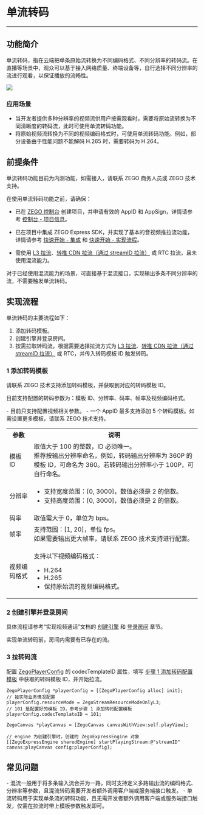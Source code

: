 # 单流转码

- - -

## 功能简介

单流转码，指在云端把单条原始流转换为不同编码格式、不同分辨率的转码流。在直播等场景中，观众可以基于接入网络质量、终端设备等，自行选择不同分辨率的流进行观看，以保证播放的流畅性。

<Frame width="512" height="auto" caption="">
  <img src="https://doc-media.zego.im/sdk-doc/Pics/Express/Single_stream_transcoding.jpeg" />
</Frame>

### 应用场景

- 当开发者提供多种分辨率的视频流供用户按需观看时，需要将原始流转换为不同清晰度的转码流，此时可使用单流转码功能。
- 将原始视频流转换为不同的视频编码格式时，可使用单流转码功能。例如，部分设备由于性能问题不能解码 H.265 时，需要转码为 H.264。

## 前提条件

<Warning title="注意">


单流转码功能目前为内测功能，如需接入，请联系 ZEGO 商务人员或 ZEGO 技术支持。
</Warning>

在使用单流转码功能之前，请确保：
- 已在 [ZEGO 控制台](https://console.zego.im) 创建项目，并申请有效的 AppID 和 AppSign，详情请参考 [控制台 - 项目信息](/console/project-info)。
- 已在项目中集成 ZEGO Express SDK，并实现了基本的音视频推拉流功能，详情请参考 [快速开始 - 集成](https://doc-zh.zego.im/article/21225) 和 [快速开始 - 实现流程](https://doc-zh.zego.im/article/21272)。

- 需使用 [L3 拉流](https://doc-zh.zego.im/article/6778)、[转推 CDN 拉流（通过 streamID 拉流）](https://doc-zh.zego.im/article/5155) 或 RTC 拉流，且未使用混流能力。

<Note title="说明">


对于已经使用混流能力的场景，可直接基于混流接口，实现输出多条不同分辨率的流，不需要触发单流转码。
</Note>


## 实现流程

单流转码的主要流程如下：
1. 添加转码模板。
2. 创建引擎并登录房间。
3. 按需拉取转码流，根据需要选择拉流方式为 [L3 拉流](https://doc-zh.zego.im/article/6778)、[转推 CDN 拉流（通过 streamID 拉流）](https://doc-zh.zego.im/article/5155) 或 RTC，并传入转码模板 ID 触发转码。

<a name="step1"></a>

### 1 添加转码模板

请联系 ZEGO 技术支持添加转码模板，并获取到对应的转码模板 ID。

目前支持配置的转码参数为：模板 ID、分辨率、码率、帧率及视频编码格式。

<Warning title="注意">
- 目前只支持配置视频相关参数。
- 一个 AppID 最多支持添加 5 个转码模板。如需设置更多模板，请联系 ZEGO 技术支持。
</Warning>

<table>

<tbody><tr>
<th>参数</th>
<th>说明</th>
</tr>
<tr>
<td>模板 ID</td>
<td>取值大于 100 的整数，ID 必须唯一。<br />推荐按输出分辨率命名，例如，转码输出分辨率为 360P 的模板 ID，可命名为 360。若转码输出分辨率小于 100P，可自行命名。</td>
</tr>
<tr>
<td>分辨率</td>
<td><ul><li>支持宽度范围：[0, 3000]，数值必须是 2 的倍数。</li><li>支持高度范围：[0, 3000]，数值必须是 2 的倍数。</li></ul></td>
</tr>
<tr>
<td>码率</td>
<td>取值需大于 0，单位为 bps。</td>
</tr>
<tr>
<td>帧率</td>
<td>支持范围：[1, 20]，单位 fps。<br />如果需要输出更大帧率，请联系 ZEGO 技术支持进行配置。</td>
</tr>
<tr>
<td>视频编码格式</td>
<td><p>支持以下视频编码格式：</p><ul><li>H.264</li><li>H.265</li><li>保持原始流的视频编码格式。</li></ul></td>
</tr>
</tbody></table>


### 2 创建引擎并登录房间

具体流程请参考“实现视频通话”文档的 [创建引擎](https://doc-zh.zego.im/article/21272#createEngine) 和 [登录房间](https://doc-zh.zego.im/article/21272#loginRoom) 章节。

<Warning title="注意">

实现单流转码前，房间内需要有已存在的流。
</Warning>

### 3 拉转码流

配置 [ZegoPlayerConfig](https://doc-zh.zego.im/article/api?doc=Express_Video_SDK_API~objective-c_macos~class~ZegoPlayerConfig) 的 codecTemplateID 属性，填写 [步骤 1 添加转码配置模板](https://doc-zh.zego.im/article/21228#step1) 中获取的转码模板 ID，并开始拉流。

```objc
ZegoPlayerConfig *playerConfig = [[ZegoPlayerConfig alloc] init];
// 按实际业务情况配置
playerConfig.resourceMode = ZegoStreamResourceModeOnlyL3;
// 101 是配置好的模板 ID，参考步骤 1 添加转码配置模板
playerConfig.codecTemplateID = 101;

ZegoCanvas *playCanvas = [ZegoCanvas canvasWithView:self.playView];

// engine 为创建引擎时，创建的 ZegoExpressEngine 对象
[[ZegoExpressEngine sharedEngine] startPlayingStream:@"streamID" canvas:playCanvas config:playerConfig];
```



## 常见问题

<Accordion title="混流和单流转码的区别是什么？" defaultOpen="false">
- 混流一般用于将多条输入流合并为一路，同时支持定义多路输出流的编码格式、分辨率等参数，且混流转码需要开发者额外调用客户端或服务端接口触发。
- 单流转码用于实现单条流的转码功能，且无需开发者额外调用客户端或服务端接口触发，仅需在拉流时带上模板参数触发即可。
</Accordion>
<Content />

